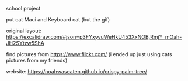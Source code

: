 school project

put cat Maui and Keyboard cat (but the gif)

original layout: https://excalidraw.com/#json=p3FYxyvuWeHkU453XxNOB,RmjY_mOah-JH2SYtzw5ShA

find pictures from https://www.flickr.com/
(i ended up just using cats pictures from my friends)

website: https://noahwaseaten.github.io/crispy-palm-tree/
